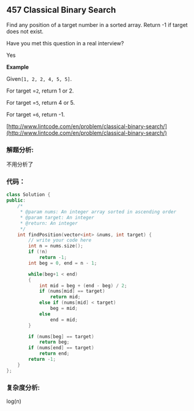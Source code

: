 ## 457 Classical Binary Search

Find any position of a target number in a sorted array. Return -1 if target does not exist.

Have you met this question in a real interview?

Yes

**Example**

Given`[1, 2, 2, 4, 5, 5]`.

For target =`2`, return 1 or 2.

For target =`5`, return 4 or 5.

For target =`6`, return -1.

[http://www.lintcode.com/en/problem/classical-binary-search/](http://www.lintcode.com/en/problem/classical-binary-search/)

### 解题分析:

不用分析了

### 代码：

```cpp
class Solution {
public:
    /*
     * @param nums: An integer array sorted in ascending order
     * @param target: An integer
     * @return: An integer
     */
    int findPosition(vector<int> &nums, int target) {
        // write your code here
        int n = nums.size();
        if (!n)
            return -1;
        int beg = 0, end = n - 1;

        while(beg+1 < end)
        {
            int mid = beg + (end - beg) / 2;
            if (nums[mid] == target)
                return mid;
            else if (nums[mid] < target)
                beg = mid;
            else 
                end = mid;
        }

        if (nums[beg] == target)
            return beg;
        if (nums[end] == target)
            return end;
        return -1;
    }
};
```

### 复杂度分析:

log\(n\)






